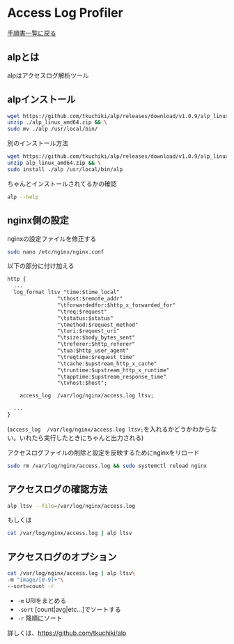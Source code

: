 # Access Log Profiler

[手順書一覧に戻る](./README.md)

## alpとは
alpはアクセスログ解析ツール

## alpインストール

```bash
wget https://github.com/tkuchiki/alp/releases/download/v1.0.9/alp_linux_amd64.zip && \
unzip ./alp_linux_amd64.zip && \
sudo mv ./alp /usr/local/bin/
```

別のインストール方法

```bash
wget https://github.com/tkuchiki/alp/releases/download/v1.0.9/alp_linux_amd64.zip && \
unzip alp_linux_amd64.zip && \
sudo install ./alp /usr/local/bin/alp
```

ちゃんとインストールされてるかの確認

```bash
alp --help
```

## nginx側の設定

nginxの設定ファイルを修正する

```bash
sudo nano /etc/nginx/nginx.conf
```

以下の部分に付け加える

```txt
http {
  ...
  log_format ltsv "time:$time_local"
                "\thost:$remote_addr"
                "\tforwardedfor:$http_x_forwarded_for"
                "\treq:$request"
                "\tstatus:$status"
                "\tmethod:$request_method"
                "\turi:$request_uri"
                "\tsize:$body_bytes_sent"
                "\treferer:$http_referer"
                "\tua:$http_user_agent"
                "\treqtime:$request_time"
                "\tcache:$upstream_http_x_cache"
                "\truntime:$upstream_http_x_runtime"
                "\tapptime:$upstream_response_time"
                "\tvhost:$host";

    access_log  /var/log/nginx/access.log ltsv;

  ...
}
```

(`access_log  /var/log/nginx/access.log ltsv;`を入れるかどうかわからない。いれたら実行したときにちゃんと出力される)

アクセスログファイルの削除と設定を反映するためにnginxをリロード

```bash
sudo rm /var/log/nginx/access.log && sudo systemctl reload nginx
```

## アクセスログの確認方法

```bash
alp ltsv --file=/var/log/nginx/access.log
```

もしくは

```bash
cat /var/log/nginx/access.log | alp ltsv
```

## アクセスログのオプション
```bash
cat /var/log/nginx/access.log | alp ltsv\
-m "image/[0-9]+"\
--sort=count -r
```

- `-m` URIをまとめる
- `-sort` [count|avg|etc...]でソートする
- `-r` 降順にソート

詳しくは、https://github.com/tkuchiki/alp
